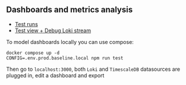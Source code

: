 ## Dashboards and metrics analysis
 - [Test runs](./dashboards/k6_tests.json)
 - [Test view + Debug Loki stream](./dashboards/k6_test_view.json)
 
 To model dashboards locally you can use compose:
 ```
 docker compose up -d
 CONFIG=.env.prod.baseline.local npm run test
 ```
 Then go to `localhost:3000`, both `Loki` and `TimescaleDB` datasources are plugged in, edit a dashboard and export